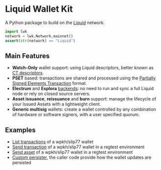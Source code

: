 # Liquid Wallet Kit

A Python package to build on the [Liquid](https://blockstream.com/liquid/) network.

```python
import lwk
network = lwk.Network.mainnet()
assert(str(network) == "Liquid")
```

## Main Features

* **Watch-Only** wallet support: using Liquid descriptors, better known as
  [CT descriptors](https://github.com/ElementsProject/ELIPs/blob/main/elip-0150.mediawiki).
* **PSET** based: transactions are shared and processed using the
  [Partially Signed Elements Transaction](https://github.com/ElementsProject/elements/blob/1fcf0cf2323b7feaff5d1fc4c506fff5ec09132e/doc/pset.mediawiki) format.
* **Electrum** and **Esplora** [backends](https://github.com/Blockstream/electrs):
  no need to run and sync a full Liquid node or rely on closed source servers.
* **Asset issuance**, **reissuance** and **burn** support: manage the lifecycle
  of your Issued Assets with a lightweight client.
* **Generic multisig** wallets: create a wallet controlled by
  any combination of hardware or software signers, with a user
  specified quorum.

## Examples

* [List transactions](https://github.com/Blockstream/lwk/tree/master/lwk_bindings/tests/bindings/list_transactions.py) of a wpkh/slip77 wallet
* [Send transaction](https://github.com/Blockstream/lwk/tree/master/lwk_bindings/tests/bindings/send_transaction.py) of a wpkh/slip77 wallet in a regtest environment
* [Send asset](https://github.com/Blockstream/lwk/tree/master/lwk_bindings/tests/bindings/send_asset.py) of a wpkh/slip77 wallet in a regtest environment
* [Custom persister](https://github.com/Blockstream/lwk/tree/master/lwk_bindings/tests/bindings/custom_persister.py), the caller code provide how the wallet updates are persisted


